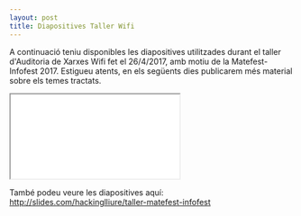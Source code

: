 ```yaml
---
layout: post
title: Diapositives Taller Wifi
---
```


<p>A continuació teniu disponibles les diapositives utilitzades durant el taller d'Auditoria de Xarxes Wifi fet el 26/4/2017, amb motiu de la Matefest-Infofest 2017. Estigueu atents, en els següents dies publicarem més material sobre els temes tractats.</p>


<div class="embed-responsive embed-responsive-4by3">
  <iframe class="embed-responsive-item" src="//slides.com/hackinglliure/taller-matefest-infofest/embed"></iframe>
</div>

<p>També podeu veure les diapositives aquí: <a href="http://slides.com/hackinglliure/taller-matefest-infofest
" target="_blank">http://slides.com/hackinglliure/taller-matefest-infofest</a></p>